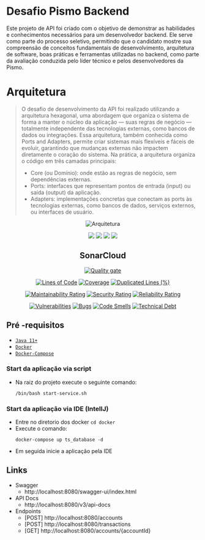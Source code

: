 
# Desafio Pismo Backend
Este projeto de API foi criado com o objetivo de demonstrar as habilidades e conhecimentos necessários para um desenvolvedor backend. Ele serve como parte do processo seletivo, permitindo que o candidato mostre sua compreensão de conceitos fundamentais de desenvolvimento, arquitetura de software, boas práticas e ferramentas utilizadas no backend, como parte da avaliação conduzida pelo líder técnico e pelos desenvolvedores da Pismo.

# Arquitetura
> O desafio de desenvolvimento da API foi realizado utilizando a arquitetura hexagonal, uma abordagem que organiza o sistema de forma a manter o núcleo da aplicação — suas regras de negócio — totalmente independente das tecnologias externas, como bancos de dados ou integrações. Essa arquitetura, também conhecida como Ports and Adapters, permite criar sistemas mais flexíveis e fáceis de evoluir, garantindo que mudanças externas não impactem diretamente o coração do sistema.
> Na prática, a arquitetura organiza o código em três camadas principais:
> - Core (ou Domínio): onde estão as regras de negócio, sem dependências externas.
> - Ports: interfaces que representam pontos de entrada (input) ou saída (output) da aplicação.
> - Adapters: implementações concretas que conectam as ports às tecnologias externas, como bancos de dados, serviços externos, ou interfaces de usuário.
<div align="center">

![Arquitetura](https://www.arnaudlanglade.com/hexagonal-architecture-by-example/hexgonal-architecture-flow-control.svg "Arquitetura")


![](https://img.shields.io/badge/Autor-Roberto%20Gualberto%20dos%20Santos-brightgreen)
![](https://img.shields.io/badge/Language-Java-brightgreen)
![](https://img.shields.io/badge/Framework-SpringBoot-brightgreen)
![](https://img.shields.io/badge/Arquitetura-Hexagonal-brightgreen)

</div> 

<div align="center">

## SonarCloud
[![Quality gate](https://sonarcloud.io/api/project_badges/quality_gate?project=roberto5g_transactions-service)](https://sonarcloud.io/dashboard?id=roberto5g_transactions-service)

[![Lines of Code](https://sonarcloud.io/api/project_badges/measure?project=roberto5g_transactions-service&metric=ncloc)](https://sonarcloud.io/dashboard?id=roberto5g_transactions-service)
[![Coverage](https://sonarcloud.io/api/project_badges/measure?project=roberto5g_transactions-service&metric=coverage)](https://sonarcloud.io/summary/new_code?id=roberto5g_transactions-service)
[![Duplicated Lines (%)](https://sonarcloud.io/api/project_badges/measure?project=roberto5g_transactions-service&metric=duplicated_lines_density)](https://sonarcloud.io/dashboard?id=roberto5g_transactions-service)

[![Maintainability Rating](https://sonarcloud.io/api/project_badges/measure?project=roberto5g_transactions-service&metric=sqale_rating)](https://sonarcloud.io/dashboard?id=roberto5g_transactions-service)
[![Security Rating](https://sonarcloud.io/api/project_badges/measure?project=roberto5g_transactions-service&metric=security_rating)](https://sonarcloud.io/dashboard?id=roberto5g_transactions-service)
[![Reliability Rating](https://sonarcloud.io/api/project_badges/measure?project=roberto5g_transactions-service&metric=reliability_rating)](https://sonarcloud.io/dashboard?id=roberto5g_transactions-service)

[![Vulnerabilities](https://sonarcloud.io/api/project_badges/measure?project=roberto5g_transactions-service&metric=vulnerabilities)](https://sonarcloud.io/dashboard?id=roberto5g_transactions-service)
[![Bugs](https://sonarcloud.io/api/project_badges/measure?project=roberto5g_transactions-service&metric=bugs)](https://sonarcloud.io/dashboard?id=roberto5g_transactions-service)
[![Code Smells](https://sonarcloud.io/api/project_badges/measure?project=roberto5g_transactions-service&metric=code_smells)](https://sonarcloud.io/dashboard?id=roberto5g_transactions-service)
[![Technical Debt](https://sonarcloud.io/api/project_badges/measure?project=roberto5g_transactions-service&metric=sqale_index)](https://sonarcloud.io/dashboard?id=roberto5g_transactions-service)

</div>

##  Pré -requisitos

- [ `Java 11+` ](https://www.oracle.com/java/technologies/downloads/#java11)
- [ `Docker` ](https://www.docker.com/)
- [ `Docker-Compose` ](https://docs.docker.com/compose/install/)

### Start da aplicação via script
- Na raiz do projeto execute o seguinte comando:
  ```
  /bin/bash start-service.sh
  ```
### Start da aplicação via IDE (IntellJ)
- Entre no diretorio dos docker `cd docker`
- Execute o comando:
  ```
  docker-compose up ts_database -d
  ```
- Em seguida inicie a aplicação pela IDE

## Links

- Swagger
    - http://localhost:8080/swagger-ui/index.html
- API Docs
    - http://localhost:8080/v3/api-docs
- Endpoints
  - [POST] http://localhost:8080/accounts
  - [POST] http://localhost:8080/transactions
  - [GET] http://localhost:8080/accounts/{accountId}

 